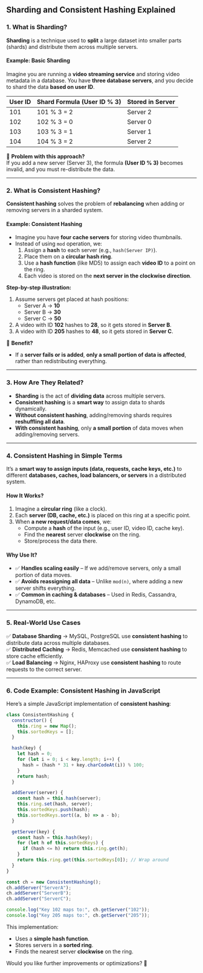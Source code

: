 ## Sharding and Consistent Hashing Explained

### **1. What is Sharding?**
**Sharding** is a technique used to **split** a large dataset into smaller parts (shards) and distribute them across multiple servers.

#### **Example: Basic Sharding**
Imagine you are running a **video streaming service** and storing video metadata in a database. You have **three database servers**, and you decide to shard the data **based on user ID**.

| User ID | Shard Formula (User ID % 3) | Stored in Server |
|---------|---------------------------|----------------|
| 101     | 101 % 3 = 2                | Server 2      |
| 102     | 102 % 3 = 0                | Server 0      |
| 103     | 103 % 3 = 1                | Server 1      |
| 104     | 104 % 3 = 2                | Server 2      |

🔹 **Problem with this approach?**  
If you add a new server (Server 3), the formula **(User ID % 3)** becomes invalid, and you must re-distribute the data.

---

### **2. What is Consistent Hashing?**
**Consistent hashing** solves the problem of **rebalancing** when adding or removing servers in a sharded system.

#### **Example: Consistent Hashing**
- Imagine you have **four cache servers** for storing video thumbnails.
- Instead of using `mod` operation, we:
  1. Assign a **hash** to each server (e.g., `hash(Server IP)`).
  2. Place them on a **circular hash ring**.
  3. Use a **hash function** (like MD5) to assign each **video ID** to a point on the ring.
  4. Each video is stored on the **next server in the clockwise direction**.

**Step-by-step illustration:**
1. Assume servers get placed at hash positions:
   - Server A → **10**
   - Server B → **30**
   - Server C → **50**
2. A video with ID **102** hashes to **28**, so it gets stored in **Server B**.
3. A video with ID **205** hashes to **48**, so it gets stored in **Server C**.

🔹 **Benefit?**
- If a **server fails or is added**, **only a small portion of data is affected**, rather than redistributing everything.

---

### **3. How Are They Related?**
- **Sharding** is the act of **dividing data** across multiple servers.
- **Consistent hashing** is a **smart way** to assign data to shards dynamically.
- **Without consistent hashing**, adding/removing shards requires **reshuffling all data**.
- **With consistent hashing**, only **a small portion** of data moves when adding/removing servers.

---

### **4. Consistent Hashing in Simple Terms**
It’s a **smart way to assign inputs (data, requests, cache keys, etc.)** to different **databases, caches, load balancers, or servers** in a distributed system.

#### **How It Works?**
1. Imagine a **circular ring** (like a clock).
2. Each **server (DB, cache, etc.)** is placed on this ring at a specific point.
3. When **a new request/data comes**, we:
   - Compute a **hash** of the input (e.g., user ID, video ID, cache key).
   - Find the **nearest** server **clockwise** on the ring.
   - Store/process the data there.

#### **Why Use It?**
- ✅ **Handles scaling easily** – If we add/remove servers, only a small portion of data moves.
- ✅ **Avoids reassigning all data** – Unlike `mod(n)`, where adding a new server shifts everything.
- ✅ **Common in caching & databases** – Used in Redis, Cassandra, DynamoDB, etc.

---

### **5. Real-World Use Cases**
✅ **Database Sharding** → MySQL, PostgreSQL use **consistent hashing** to distribute data across multiple databases.  
✅ **Distributed Caching** → Redis, Memcached use **consistent hashing** to store cache efficiently.  
✅ **Load Balancing** → Nginx, HAProxy use **consistent hashing** to route requests to the correct server.  

---

### **6. Code Example: Consistent Hashing in JavaScript**
Here’s a simple JavaScript implementation of **consistent hashing**:

```javascript
class ConsistentHashing {
  constructor() {
    this.ring = new Map();
    this.sortedKeys = [];
  }

  hash(key) {
    let hash = 0;
    for (let i = 0; i < key.length; i++) {
      hash = (hash * 31 + key.charCodeAt(i)) % 100;
    }
    return hash;
  }

  addServer(server) {
    const hash = this.hash(server);
    this.ring.set(hash, server);
    this.sortedKeys.push(hash);
    this.sortedKeys.sort((a, b) => a - b);
  }

  getServer(key) {
    const hash = this.hash(key);
    for (let h of this.sortedKeys) {
      if (hash <= h) return this.ring.get(h);
    }
    return this.ring.get(this.sortedKeys[0]); // Wrap around
  }
}

const ch = new ConsistentHashing();
ch.addServer("ServerA");
ch.addServer("ServerB");
ch.addServer("ServerC");

console.log("Key 102 maps to:", ch.getServer("102"));
console.log("Key 205 maps to:", ch.getServer("205"));
```

This implementation:
- Uses a **simple hash function**.
- Stores servers in a **sorted ring**.
- Finds the nearest server **clockwise** on the ring.

Would you like further improvements or optimizations? 🚀

